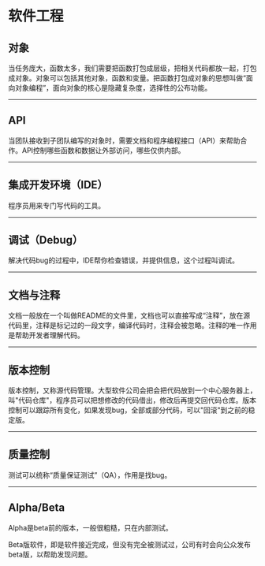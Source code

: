 # 软件工程

## 对象

当任务庞大，函数太多，我们需要把函数打包成层级，把相关代码都放一起，打包成对象。对象可以包括其他对象，函数和变量。把函数打包成对象的思想叫做“面向对象编程”，面向对象的核心是隐藏复杂度，选择性的公布功能。

---

## API

当团队接收到子团队编写的对象时，需要文档和程序编程接口（API）来帮助合作。API控制哪些函数和数据让外部访问，哪些仅供内部。

---

## 集成开发环境（IDE）

程序员用来专门写代码的工具。

---

## 调试（Debug）

解决代码bug的过程中，IDE帮你检查错误，并提供信息，这个过程叫调试。

---

## 文档与注释

文档一般放在一个叫做README的文件里，文档也可以直接写成“注释”，放在源代码里，注释是标记过的一段文字，编译代码时，注释会被忽略。注释的唯一作用是帮助开发者理解代码。

---

## 版本控制

版本控制，又称源代码管理。大型软件公司会把会把代码放到一个中心服务器上，叫"代码仓库"，程序员可以把想修改的代码借出，修改后再提交回代码仓库。版本控制可以跟踪所有变化，如果发现bug，全部或部分代码，可以"回滚"到之前的稳定版。

---

## 质量控制

测试可以统称“质量保证测试”（QA），作用是找bug。

---

## Alpha/Beta

Alpha是beta前的版本，一般很粗糙，只在内部测试。

Beta版软件，即是软件接近完成，但没有完全被测试过，公司有时会向公众发布beta版，以帮助发现问题。
